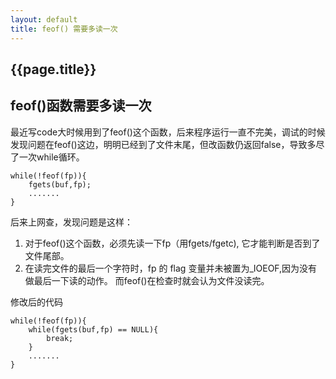 ```yaml
---
layout: default
title: feof() 需要多读一次
---
```


{{page.title}}
-------------------

feof()函数需要多读一次
----------------------

最近写code大时候用到了feof()这个函数，后来程序运行一直不完美，调试的时候发现问题在feof()这边，明明已经到了文件末尾，但改函数仍返回false，导致多尽了一次while循环。

	while(!feof(fp)){
		fgets(buf,fp);
		.......
	}

后来上网查，发现问题是这样：
1. 对于feof()这个函数，必须先读一下fp（用fgets/fgetc), 它才能判断是否到了文件尾部。
2. 在读完文件的最后一个字符时，fp 的 flag 变量并未被置为_IOEOF,因为没有做最后一下读的动作。 而feof()在检查时就会认为文件没读完。

修改后的代码

	while(!feof(fp)){
		while(fgets(buf,fp) == NULL){
			break;
		}
		.......
	}
